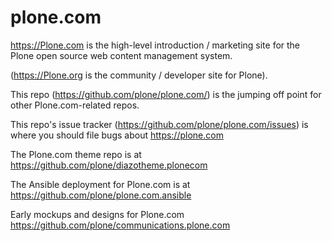 # plone.com

https://Plone.com is the high-level introduction / marketing site for the Plone open source web content management system.

(https://Plone.org is the community / developer site for Plone).

This repo (https://github.com/plone/plone.com/) is the jumping off point for other Plone.com-related repos.

This repo's issue tracker (https://github.com/plone/plone.com/issues) is where you should file bugs about https://plone.com

The Plone.com theme repo is at https://github.com/plone/diazotheme.plonecom 

The Ansible deployment for Plone.com is at https://github.com/plone/plone.com.ansible 

Early mockups and designs for Plone.com https://github.com/plone/communications.plone.com

